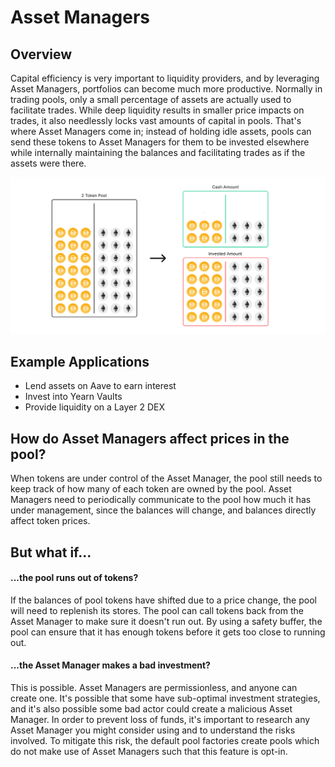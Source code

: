 # Asset Managers

## Overview

Capital efficiency is very important to liquidity providers, and by leveraging Asset Managers,  portfolios can become much more productive. Normally in trading pools, only a small percentage of assets are actually used to facilitate trades. While deep liquidity results in smaller price impacts on trades, it also needlessly locks vast amounts of capital in pools. That's where Asset Managers come in; instead of holding idle assets, pools can send these tokens to Asset Managers for them to be invested elsewhere while internally maintaining the balances and facilitating trades as if the assets were there. 

![A pool separated into its Cash Amount and the Invested Amount](../../.gitbook/assets/asset_manager.gif)

## Example Applications

* Lend assets on Aave to earn interest
* Invest into Yearn Vaults
* Provide liquidity on a Layer 2 DEX

## How do Asset Managers affect prices in the pool?

When tokens are under control of the Asset Manager, the pool still needs to keep track of how many of each token are owned by the pool. Asset Managers need to periodically communicate to the pool how much it has under management, since the balances will change, and balances directly affect token prices.

## But what if...

#### ...the pool runs out of tokens?

If the balances of pool tokens have shifted due to a price change, the pool will need to replenish its stores. The pool can call tokens back from the Asset Manager to make sure it doesn't run out. By using a safety buffer, the pool can ensure that it has enough tokens before it gets too close to running out.

#### ...the Asset Manager makes a bad investment?

This is possible. Asset Managers are permissionless, and anyone can create one. It's possible that some have sub-optimal investment strategies, and it's also possible some bad actor could create a malicious Asset Manager. In order to prevent loss of funds, it's important to research any Asset Manager you might consider using and to understand the risks involved. To mitigate this risk, the default pool factories create pools which do not make use of Asset Managers such that this feature is opt-in.

